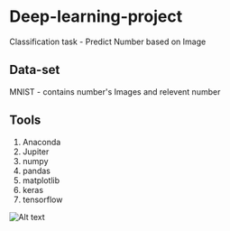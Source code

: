 # Deep-learning-project
Classification task - Predict Number based on Image

## Data-set
MNIST - contains number's Images and relevent number

## Tools
1. Anaconda
2. Jupiter
3. numpy
4. pandas
5. matplotlib
6. keras
7. tensorflow

![Alt text](./MNIST.png)

